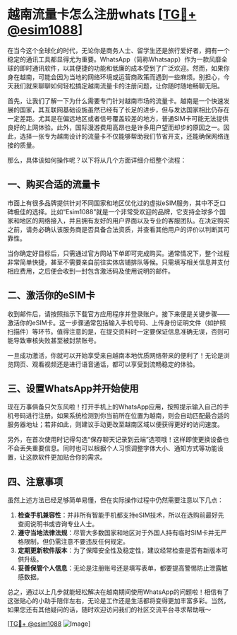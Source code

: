 # 越南流量卡怎么注册whats [[TG💪+ @esim1088](https://t.me/s/esim1088)]

在当今这个全球化的时代，无论你是商务人士、留学生还是旅行爱好者，拥有一个稳定的通讯工具都显得尤为重要。WhatsApp（简称Whatsapp）作为一款风靡全球的即时通讯软件，以其便捷的功能和低廉的成本受到了广泛欢迎。然而，如果你身在越南，可能会因为当地的网络环境或运营商政策而遇到一些麻烦。别担心，今天我们就来聊聊如何轻松搞定越南流量卡的注册问题，让你随时随地畅聊无阻。

首先，让我们了解一下为什么需要专门针对越南市场的流量卡。越南是一个快速发展的国家，其互联网基础设施虽然已经有了长足的进步，但与发达国家相比仍存在一定差距。尤其是在偏远地区或者信号覆盖较差的地方，普通SIM卡可能无法提供良好的上网体验。此外，国际漫游费用高昂也是许多用户望而却步的原因之一。因此，选择一张专为越南设计的流量卡不仅能够帮助我们节省开支，还能确保网络连接的质量。

那么，具体该如何操作呢？以下将从几个方面详细介绍整个流程：

## 一、购买合适的流量卡

市面上有很多品牌提供针对不同国家和地区优化过的虚拟eSIM服务，其中不乏口碑极佳的选择。比如“Esim1088”就是一个非常受欢迎的品牌，它支持全球多个国家和地区的网络接入，并且拥有友好的用户界面以及专业的客服团队。在决定购买之前，请务必确认该服务商是否具备合法资质，并查看其他用户的评价以判断其可靠性。

当你确定好目标后，只需通过官方网站下单即可完成购买。通常情况下，整个过程非常简单快捷，甚至不需要亲自前往实体店铺排队等候。只需填写相关信息并支付相应费用，之后便会收到一封包含激活码及使用说明的邮件。

## 二、激活你的eSIM卡

收到邮件后，请按照指示下载官方应用程序并登录账户。接下来便是关键步骤——激活你的eSIM卡。这一步骤通常包括输入手机号码、上传身份证明文件（如护照扫描件）等环节。值得注意的是，在提交资料时一定要保证信息准确无误，否则可能导致审核失败甚至被封禁账号。

一旦成功激活，你就可以开始享受来自越南本地优质网络带来的便利了！无论是浏览网页、观看视频还是进行语音通话，都可以享受到流畅稳定的体验。

## 三、设置WhatsApp并开始使用

现在万事俱备只欠东风啦！打开手机上的WhatsApp应用，按照提示输入自己的手机号码进行注册。如果系统检测到你当前所在位置为越南，则会自动匹配最合适的服务器地址；若非如此，则建议手动更改至越南区域以便获得更好的访问速度。

另外，在首次使用时记得勾选“保存聊天记录到云端”选项哦！这样即使更换设备也不会丢失重要信息。同时也可以根据个人习惯调整字体大小、通知方式等功能设置，让这款软件更加贴合你的需求。

## 四、注意事项

虽然上述方法已经足够简单易懂，但在实际操作过程中仍然需要注意以下几点：

1. **检查手机兼容性**：并非所有智能手机都支持eSIM技术，所以在选购前最好先查阅说明书或咨询专业人士。
2. **遵守当地法律法规**：尽管大多数国家和地区对于外国人持有临时SIM卡并无严格限制，但仍需注意不要违反任何规定。
3. **定期更新软件版本**：为了保障安全性及稳定性，建议经常检查是否有新版本可供升级。
4. **妥善保管个人信息**：无论是注册账号还是填写表单，都要提高警惕防止泄露敏感数据。

总之，通过以上几步就能轻松解决在越南期间使用WhatsApp的问题啦！相信有了这张贴心的小助手陪伴左右，无论是工作还是生活都将变得更加丰富多彩。当然，如果您还有其他疑问的话，随时欢迎访问我们的社区交流平台寻求帮助哦～

[[TG💪+ @esim1088](https://t.me/s/esim1088) ![Image](https://i.postimg.cc/4NQfJmqS/Snipaste-2025-05-13-00-14-12.png)]